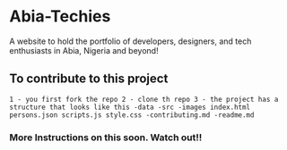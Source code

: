 # Abia-Techies
A website to hold the portfolio of developers, designers, and  tech enthusiasts in Abia, Nigeria and beyond!

## To contribute to this project
``
1 - you first fork the repo
2 - clone th repo
3 - the project has a structure that looks like this
    -data
    -src
        -images
        index.html
        persons.json
        scripts.js
        style.css
    -contributing.md
    -readme.md
``


### More Instructions on this soon. Watch out!!